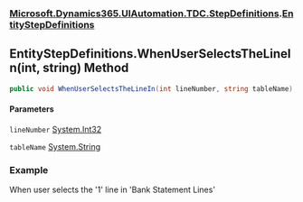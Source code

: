 ### [Microsoft.Dynamics365.UIAutomation.TDC.StepDefinitions](Microsoft.Dynamics365.UIAutomation.TDC.StepDefinitions.md 'Microsoft.Dynamics365.UIAutomation.TDC.StepDefinitions').[EntityStepDefinitions](EntityStepDefinitions.md 'Microsoft.Dynamics365.UIAutomation.TDC.StepDefinitions.EntityStepDefinitions')

## EntityStepDefinitions.WhenUserSelectsTheLineIn(int, string) Method

```csharp
public void WhenUserSelectsTheLineIn(int lineNumber, string tableName);
```
#### Parameters

<a name='Microsoft.Dynamics365.UIAutomation.TDC.StepDefinitions.EntityStepDefinitions.WhenUserSelectsTheLineIn(int,string).lineNumber'></a>

`lineNumber` [System.Int32](https://docs.microsoft.com/en-us/dotnet/api/System.Int32 'System.Int32')

<a name='Microsoft.Dynamics365.UIAutomation.TDC.StepDefinitions.EntityStepDefinitions.WhenUserSelectsTheLineIn(int,string).tableName'></a>

`tableName` [System.String](https://docs.microsoft.com/en-us/dotnet/api/System.String 'System.String')

### Example
When user selects the '1' line in 'Bank Statement Lines'